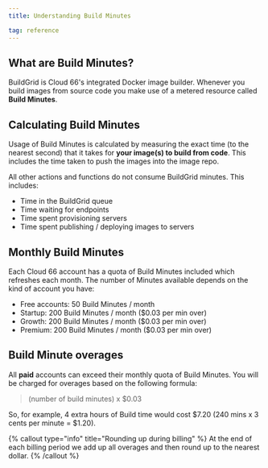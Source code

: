 ```yaml
---
title: Understanding Build Minutes 

tag: reference
---
```


## What are Build Minutes?

BuildGrid is Cloud 66's integrated Docker image builder. Whenever you build images from source code you make use of a metered resource called **Build Minutes**.

## Calculating Build Minutes

Usage of Build Minutes is calculated by measuring the exact time (to the nearest second) that it takes for **your image(s) to build from code**. This includes the time taken to push the images into the image repo.

All other actions and functions do not consume BuildGrid minutes. This includes:

* Time in the BuildGrid queue 
* Time waiting for endpoints
* Time spent provisioning servers
* Time spent publishing / deploying images to servers

## Monthly Build Minutes

Each Cloud 66 account has a quota of Build Minutes included which refreshes each month. The number of Minutes available depends on the kind of account you have:

* Free accounts: 50 Build Minutes / month
* Startup: 200 Build Minutes / month ($0\.03 per min over)
* Growth: 200 Build Minutes / month ($0\.03 per min over)
* Premium: 200 Build Minutes / month ($0\.03 per min over)

## Build Minute overages

All **paid** accounts can exceed their monthly quota of Build Minutes. You will be charged for overages based on the following formula:

> (number of build minutes) x  $0\.03

So, for example, 4 extra hours of Build time would cost $7\.20 (240 mins x 3 cents per minute = $1.20).

{% callout type="info" title="Rounding up during billing" %}
At the end of each billing period we add up all overages and then round up to the nearest dollar.
{% /callout %}